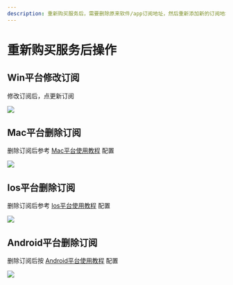 ```yaml
---
description: 重新购买服务后，需要删除原来软件/app订阅地址，然后重新添加新的订阅地址
---
```


# 重新购买服务后操作

## Win平台修改订阅

修改订阅后，点更新订阅

![](https://cdn.jsdelivr.net/gh/LengJiaoSupport/LengJiaoSupport/2v/DocsPictures/win\_del.png)

## Mac平台删除订阅

删除订阅后参考 [Mac平台使用教程](../shi-yong-jiao-cheng/mac-ping-tai-shi-yong-jiao-cheng.md) 配置

![](https://cdn.jsdelivr.net/gh/LengJiaoSupport/LengJiaoSupport/2v/DocsPictures/mac\_del.png)

## Ios平台删除订阅

删除订阅后参考 [Ios平台使用教程](../shi-yong-jiao-cheng/ios-ping-tai-shi-yong-jiao-cheng.md) 配置

![](https://cdn.jsdelivr.net/gh/LengJiaoSupport/LengJiaoSupport/2v/DocsPictures/ios\_del.png)

## Android平台删除订阅

删除订阅后按 [Android平台使用教程](../shi-yong-jiao-cheng/android-ping-tai-shi-yong-jiao-cheng.md) 配置

![](https://cdn.jsdelivr.net/gh/LengJiaoSupport/LengJiaoSupport/2v/DocsPictures/android\_del.png)

